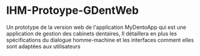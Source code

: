 # IHM-Protoype-GDentWeb
Un prototype de la version web de l'application MyDentoApp qui est une application de gestion des cabinets dentaires, Il détaillera en plus les spécifications du dialogue homme-machine et les interfaces comment elles sont adaptées aux utilisateurs
